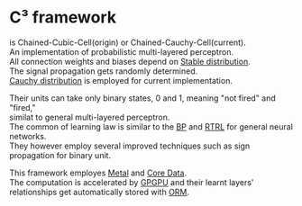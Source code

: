 # C³ framework
is Chained-Cubic-Cell(origin) or Chained-Cauchy-Cell(current).  
An implementation of probabilistic multi-layered perceptron.  
All connection weights and biases depend on [Stable distribution](https://wikipedia.org/wiki/Stable_distribution).   
The signal propagation gets randomly determined.  
[Cauchy distribution](https://wikipedia.org/wiki/Cauchy_distribution) is employed for current implementation.   
  
Their units can take only binary states, 0 and 1, meaning "not fired" and "fired,"   
similat to general multi-layered perceptron.  
The common of learning law is similar to the [BP](https://wikipedia.org/wiki/Backpropagation) and [RTRL](https://en.wikipedia.org/wiki/Backpropagation) for general neural networks.  
They however employ several improved techniques such as sign propagation for binary unit.  

This framework employes [Metal](https://developer.apple.com/library/mac/documentation/Metal/Reference/MetalFrameworkReference/) and [Core Data](https://developer.apple.com/library/watchos/documentation/Cocoa/Conceptual/CoreData/).  
The computation is accelerated by [GPGPU](https://wikipedia.org/wiki/General-purpose_computing_on_graphics_processing_units)   and their learnt layers' relationships get automatically stored with [ORM](https://wikipedia.org/wiki/Object-relational_mapping).  
